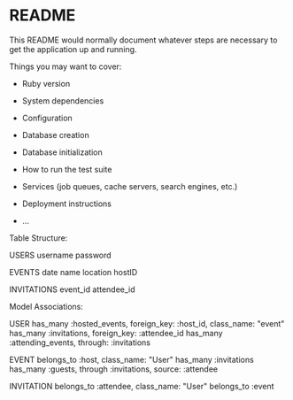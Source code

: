 # README

This README would normally document whatever steps are necessary to get the
application up and running.

Things you may want to cover:

* Ruby version

* System dependencies

* Configuration

* Database creation

* Database initialization

* How to run the test suite

* Services (job queues, cache servers, search engines, etc.)

* Deployment instructions

* ...



Table Structure:

USERS
  username
  password

EVENTS
  date
  name
  location
  hostID

INVITATIONS
  event_id
  attendee_id

Model Associations:

USER
  has_many :hosted_events, foreign_key: :host_id, class_name: "event"
  has_many :invitations, foreign_key: :attendee_id
  has_many :attending_events, through: :invitations

EVENT
  belongs_to :host, class_name: "User"
  has_many :invitations
  has_many :guests, through :invitations, source: :attendee

INVITATION
  belongs_to :attendee, class_name: "User"
  belongs_to :event